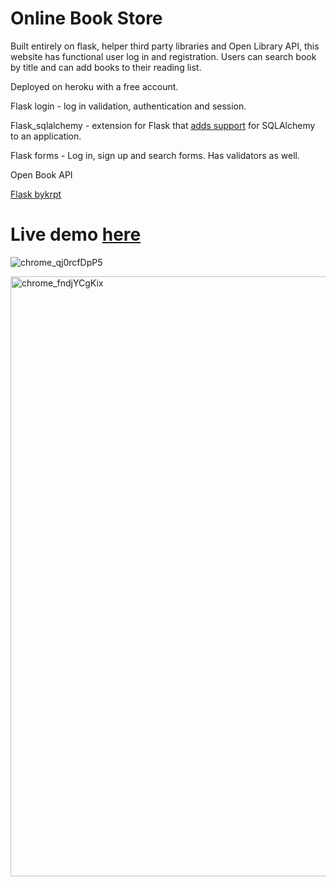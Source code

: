 # Online Book Store
Built entirely on flask, helper third party libraries and Open Library API, this website has functional user log in and registration. Users can search book by title and can add books to their reading list.

Deployed on heroku with a free account.

Flask login -  log in validation, authentication and session.

Flask_sqlalchemy -  extension for Flask that [adds support](https://flask-sqlalchemy.palletsprojects.com/en/2.x/) for SQLAlchemy to an application.

Flask forms - Log in, sign up and search forms. Has validators as well.

Open Book API

[Flask bykrpt](https://flask-bcrypt.readthedocs.io/en/latest/)

# Live demo [here](https://bookstore4u.herokuapp.com/)


![chrome_qj0rcfDpP5](https://user-images.githubusercontent.com/62855279/147797284-31c6eeb1-037d-4419-8d8a-8f93401a3deb.jpg)


<img width="960" alt="chrome_fndjYCgKix" src="https://user-images.githubusercontent.com/62855279/147797327-2ac1dce2-1b6b-4d5c-9432-0ac24df2629e.png">
